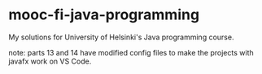 # mooc-fi-java-programming

My solutions for University of Helsinki's Java programming course.

note: parts 13 and 14 have modified config files to make the projects with javafx work on VS Code.
